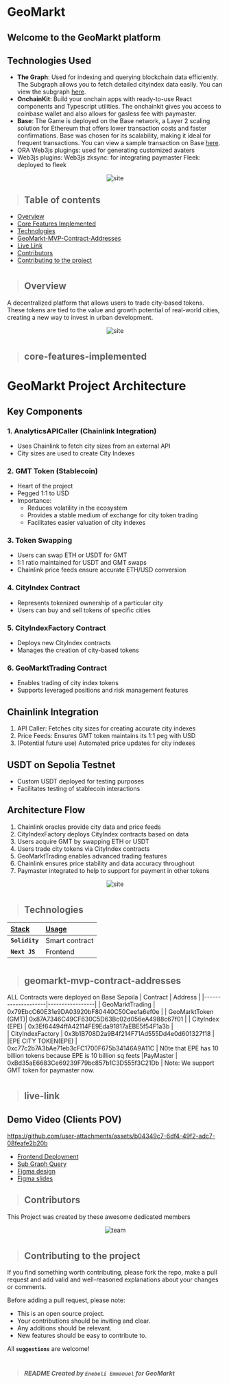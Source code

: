 # GeoMarkt

## Welcome to the GeoMarkt platform

## Technologies Used

- **The Graph**: Used for indexing and querying blockchain data efficiently. The Subgraph allows you to fetch detailed cityindex data easily. You can view the subgraph [here](https://api.studio.thegraph.com/query/88691/geomarket/version/latest).
- **OnchainKit**: Build your onchain apps with ready-to-use React components and Typescript utilities. The onchainkit gives you access to coinbase wallet and also allows for gasless fee with paymaster.
- **Base**: The Game is deployed on the Base network, a Layer 2 scaling solution for Ethereum that offers lower transaction costs and faster confirmations. Base was chosen for its scalability, making it ideal for frequent transactions. You can view a sample transaction on Base [here](https://sepolia.basescan.org/tx/0x4012eed063272e6771d62a07162b3eaf35b6f11f130b5cf2163d28dd53f13660).
- ORA Web3js plugings: used for generating customized avaters
- Web3js plugins:
  Web3js zksync: for integrating paymaster
  Fleek: deployed to fleek

<p align="center" width="100%">
  <img src="https://imgur.com/UDE36f8.png" alt="site"/>
</p>

> ## Table of contents

- [Overview](#overview)
- [Core Features Implemented](#core-features-implemented)
- [Technologies](#technologies)
- [GeoMarkt-MVP-Contract-Addresses](#geomarkt-mvp-contract-addresses)
- [Live Link](#live-link)
- [Contributors](#contributors)
- [Contributing to the project](#contributing-to-the-project)

#

> ## Overview

A decentralized platform that allows users to trade city-based tokens. These tokens are tied to the value and growth potential of real-world cities, creating a new way to invest in urban development.

<p align="center" width="100%">
  <img src="https://imgur.com/PP9XuRc.png" alt="site"/>
</p>

#

> ## core-features-implemented

# GeoMarkt Project Architecture

## Key Components

### 1. AnalyticsAPICaller (Chainlink Integration)

- Uses Chainlink to fetch city sizes from an external API
- City sizes are used to create City Indexes

### 2. GMT Token (Stablecoin)

- Heart of the project
- Pegged 1:1 to USD
- Importance:
  - Reduces volatility in the ecosystem
  - Provides a stable medium of exchange for city token trading
  - Facilitates easier valuation of city indexes

### 3. Token Swapping

- Users can swap ETH or USDT for GMT
- 1:1 ratio maintained for USDT and GMT swaps
- Chainlink price feeds ensure accurate ETH/USD conversion

### 4. CityIndex Contract

- Represents tokenized ownership of a particular city
- Users can buy and sell tokens of specific cities

### 5. CityIndexFactory Contract

- Deploys new CityIndex contracts
- Manages the creation of city-based tokens

### 6. GeoMarktTrading Contract

- Enables trading of city index tokens
- Supports leveraged positions and risk management features

## Chainlink Integration

1. API Caller: Fetches city sizes for creating accurate city indexes
2. Price Feeds: Ensures GMT token maintains its 1:1 peg with USD
3. (Potential future use) Automated price updates for city indexes

## USDT on Sepolia Testnet

- Custom USDT deployed for testing purposes
- Facilitates testing of stablecoin interactions

## Architecture Flow

1. Chainlink oracles provide city data and price feeds
2. CityIndexFactory deploys CityIndex contracts based on data
3. Users acquire GMT by swapping ETH or USDT
4. Users trade city tokens via CityIndex contracts
5. GeoMarktTrading enables advanced trading features
6. Chainlink ensures price stability and data accuracy throughout
7. Paymaster integrated to help to support for payment in other tokens

<p align="center" width="100%">
  <img src="https://imgur.com/IV9RuMI.png" alt="site"/>
</p>

#

> ## Technologies

| <b><u>Stack</u></b> | <b><u>Usage</u></b> |
| :------------------ | :------------------ |
| **`Solidity`**      | Smart contract      |
| **`Next JS`**       | Frontend            |

#

> ## geomarkt-mvp-contract-addresses

ALL Contracts were deployed on Base Sepoila
| Contract | Address |
|--------------------|-----------------|
| GeoMarktTrading | 0x79EbcC60E31e9DA03920bF80440C50Ceefa6ef0e |
| GeoMarktToken (GMT)| 0x87A7346C49CF630C5D63Bc02d056eA4988c67f01 |
| CityIndex (EPE) | 0x3Ef64494ffA42114FE9Eda91817aEBE5f54F1a3b |  
| CityIndexFactory | 0x3b1B708D2a9B4f214F71Ad555Dd4e0d601327f18 |
|EPE CITY TOKEN(EPE) | 0xc77c2b7A3bAe71eb3cFC1700F675b34146A9A11C | N0te that EPE has 10 billion tokens because EPE is 10 billion sq feets
|PayMaster | 0xBd35aE6683Ce69239F79bc857b1C3D555f3C21Db | Note: We support GMT token for paymaster now.

#

> ## live-link

## Demo Video (Clients POV)

https://github.com/user-attachments/assets/b04349c7-6df4-49f2-adc7-08feafe2b20b

- [Frontend Deployment](https://noisy-raincoat-many.on-fleek.app/)
- [Sub Graph Query](https://api.studio.thegraph.com/query/88691/geomarket/version/latest)
- [Figma design]()
- [Figma slides](<https://www.figma.com/slides/AqcBIpafeN8xBWDjqtHEYB/any-(Copy)?node-id=23-40&node-type=SLIDE&t=Ih3FUIxbnoV10iOm-0>)

> ## Contributors

This Project was created by these awesome dedicated members

<p align="center" width="100%">
  <img src="https://imgur.com/9D7uUj2" alt="team"/>
</p>

#

> ## Contributing to the project

If you find something worth contributing, please fork the repo, make a pull request and add valid and well-reasoned explanations about your changes or comments.

Before adding a pull request, please note:

- This is an open source project.
- Your contributions should be inviting and clear.
- Any additions should be relevant.
- New features should be easy to contribute to.

All **`suggestions`** are welcome!

#

> ##### README Created by `Enebeli Emmanuel` for GeoMarkt
